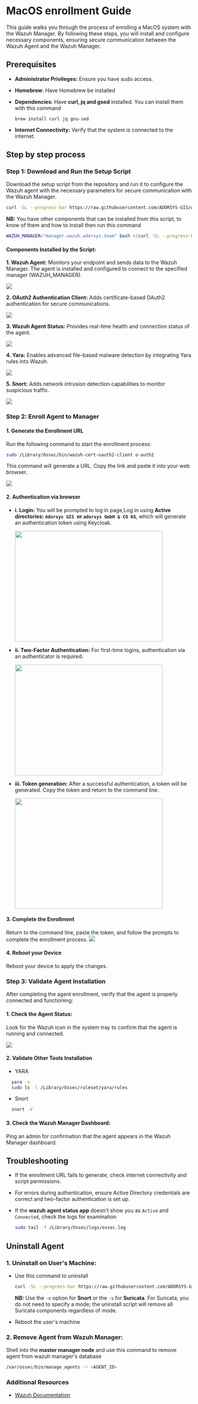 # MacOS enrollment Guide

This guide walks you through the process of enrolling a MacOS system with the Wazuh Manager. By following these steps, you will install and configure necessary components, ensuring secure communication between the Wazuh Agent and the Wazuh Manager.


## Prerequisites

- **Administrator Privileges:** Ensure you have sudo access.

- **Homebrew**: Have Homebrew be installed

- **Dependencies**: Have **curl, jq and gsed** installed. You can install them with this command

  ```
  brew install curl jq gnu-sed
  ```

- **Internet Connectivity:** Verify that the system is connected to the internet.


## Step by step process

### Step 1: Download and Run the Setup Script

Download the setup script from the repository and run it to configure the Wazuh agent with the necessary parameters for secure communication with the Wazuh Manager.

```bash
curl -SL --progress-bar https://raw.githubusercontent.com/ADORSYS-GIS/wazuh-agent/main/scripts/setup-agent.sh | WAZUH_MANAGER="manager.wazuh.adorsys.team" bash
```

**NB:** You have other components that can be installed from this script, to know of them and how to install then run this command
```bash
WAZUH_MANAGER="manager.wazuh.adorsys.team" bash <(curl -SL --progress-bar https://raw.githubusercontent.com/ADORSYS-GIS/wazuh-agent/main/scripts/setup-agent.sh) -h
```

#### Components Installed by the Script:

**1. Wazuh Agent:**
Monitors your endpoint and sends data to the Wazuh Manager.
The agent is installed and configured to connect to the specified manager (WAZUH_MANAGER).

   <img src="/Agent Enrollment/images/mac/Screenshot from 2025-01-06 09-08-51.png">

**2. OAuth2 Authentication Client:** Adds certificate-based OAuth2 authentication for secure communications.

   <img src="/Agent Enrollment/images/mac/Screenshot from 2025-01-06 09-09-46.png">

**3. Wazuh Agent Status:** Provides real-time health and connection status of the agent.

   <img src="/Agent Enrollment/images/mac/Screenshot from 2025-01-06 09-12-00.png">

**4. Yara:** Enables advanced file-based malware detection by integrating Yara rules into Wazuh.

   <img src="/Agent Enrollment/images/mac/Screenshot from 2025-01-06 09-14-15.png">

**5. Snort:**
Adds network intrusion detection capabilities to monitor suspicious traffic.

   <img src="/Agent Enrollment/images/mac/Screenshot from 2025-01-06 09-15-09.png">


### Step 2: Enroll Agent to Manager

#### 1. Generate the Enrollment URL

Run the following command to start the enrollment process:

```bash
sudo /Library/Ossec/bin/wazuh-cert-oauth2-client o-auth2
```

This command will generate a URL. Copy the link and paste it into your web browser.

   <img src="/Agent Enrollment/images/mac/Screenshot from 2025-01-06 11-14-33.png">

#### 2. Authentication via browser

- **i. Login:** You will be prompted to log in page,Log in using **Active directories: `Adorsys GIS `or `adorsys GmbH & CO KG`**, which will generate an authentication token using Keycloak.

   <img src="/Agent Enrollment/images/linux/Screenshot from 2024-12-20 08-28-14.png" width="400" height="300">

- **ii. Two-Factor Authentication:** For first-time logins, authentication via an authenticator is required.

   <img src="/Agent Enrollment/images/linux/Screenshot from 2024-12-20 08-29-08.png" width="400" height="300">

- **iii. Token generation:** After a successful authentication, a token will be generated. Copy the token and return to the command line.

   <img src="/Agent Enrollment/images/linux/Screenshot from 2024-12-20 08-28-45.png" width="400" height="300">

#### 3. Complete the Enrollment

Return to the command line, paste the token, and follow the prompts to complete the enrollment process.
<img src="/Agent Enrollment/images/mac/Screenshot from 2025-01-06 09-16-49.png">

#### 4. Reboot your Device

Reboot your device to apply the changes.


### Step 3: Validate Agent Installation

After completing the agent enrollment, verify that the agent is properly connected and functioning:

#### 1. Check the Agent Status:

Look for the Wazuh icon in the system tray to confirm that the agent is running and connected.

   <img src="/Agent Enrollment/images/linux/Screenshot from 2025-01-10 11-59-18.png">


#### 2. Validate Other Tools Installation

- YARA

```bash
  yara -v
  sudo ls -l /Library/Ossec/ruleset/yara/rules
```

- Snort

```bash
  snort -V
```

#### 3. Check the Wazuh Manager Dashboard:

Ping an admin for confirmation that the agent appears in the Wazuh Manager dashboard.


## Troubleshooting

- If the enrollment URL fails to generate, check internet connectivity and script permissions.

- For errors during authentication, ensure Active Directory credentials are correct and two-factor authentication is set up.

- If the **wazuh agent status app** doesn't show you as `Active` and `Connected`, check the logs for examination

   ```bash
   sudo tail -f /Library/Ossec/logs/ossec.log
   ```
   

## Uninstall Agent

### 1. Uninstall on User's Machine:

- Use this command to uninstall

  ```bash
  curl -SL --progress-bar https://raw.githubusercontent.com/ADORSYS-GIS/wazuh-agent/main/scripts/uninstall-agent.sh | bash
  ```
  **NB:** Use the `-n` option for **Snort** or the `-s` for **Suricata**. For Suricata, you do not need to specify a mode; the uninstall script will remove all Suricata components regardless of mode.

- Reboot the user's machine
  
### 2. Remove Agent from Wazuh Manager:

Shell into the **master manager node** and use this command to remove agent from wazuh manager's database

  ```bash
  /var/ossec/bin/manage_agents -r <AGENT_ID>
  ```

### Additional Resources

- [Wazuh Documentation](https://documentation.wazuh.com/current/user-manual/agent/index.html#wazuh-agent)
